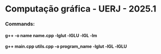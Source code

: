 # Computação gráfica - UERJ - 2025.1

### Commands:
#### g++ -o name name.cpp -lglut -lGLU -lGL -lm
#### g++ main.cpp utils.cpp -o program_name -lglut -lGL -lGLU
